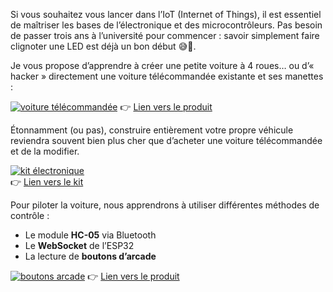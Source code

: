 

Si vous souhaitez vous lancer dans l’IoT (Internet of Things), il est essentiel de maîtriser les bases de l’électronique et des microcontrôleurs.
Pas besoin de passer trois ans à l’université pour commencer : savoir simplement faire clignoter une LED est déjà un bon début 😅🚨.

Je vous propose d’apprendre à créer une petite voiture à 4 roues… ou d’« hacker » directement une voiture télécommandée existante et ses manettes :

[![voiture télécommandée](https://github.com/user-attachments/assets/f53b7451-7d45-4a43-8154-015d5de83598)](https://www.amazon.com.be/Silverlit-Télécommandée-Tout-Terrain-Batterie-Rechargeable/dp/B07GVLZCSW/)
👉 [Lien vers le produit](https://www.amazon.com.be/Silverlit-Télécommandée-Tout-Terrain-Batterie-Rechargeable/dp/B07GVLZCSW/)

Étonnamment (ou pas), construire entièrement votre propre véhicule reviendra souvent bien plus cher que d’acheter une voiture télécommandée et de la modifier.

[![kit électronique](https://github.com/user-attachments/assets/25f8cbed-c7e7-40e0-874b-f9db9bef0538)](https://www.amazon.com.be/KeeYees-dEntraînement-Contrôleur-Intelligente-Compatible/dp/B07ZT5CCFV/)  
👉 [Lien vers le kit](https://www.amazon.com.be/KeeYees-dEntraînement-Contrôleur-Intelligente-Compatible/dp/B07ZT5CCFV/)  


Pour piloter la voiture, nous apprendrons à utiliser différentes méthodes de contrôle :

* Le module **HC-05** via Bluetooth
* Le **WebSocket** de l’ESP32
* La lecture de **boutons d’arcade**

[![boutons arcade](https://github.com/user-attachments/assets/c4240d5a-c4d2-4c2c-aa7a-8fd52aedbdba)](https://www.temu.com/be-nl/10-stuks-momentary-game-drukknoppen-voor-arcade-videogames-30mm-zwart-g-601099931429509.html)
👉 [Lien vers le produit](https://www.temu.com/be-nl/10-stuks-momentary-game-drukknoppen-voor-arcade-videogames-30mm-zwart-g-601099931429509.html)


